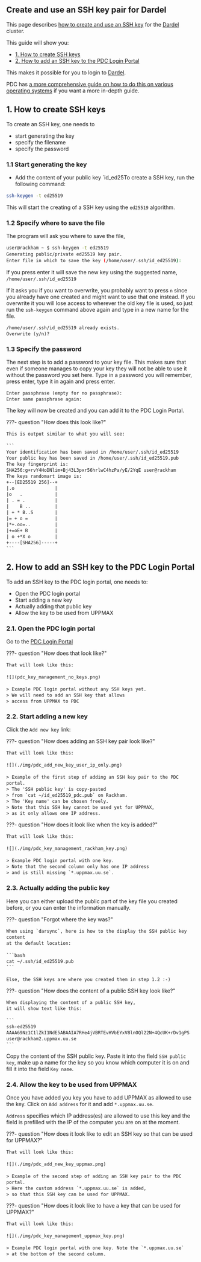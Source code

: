 ## Create and use an SSH key pair for Dardel

This page describes [how to create and use an SSH key](ssh_key_use.md)
for the [Dardel](../cluster_guides/dardel.md) cluster.

This guide will show you:

- [1. How to create SSH keys](#1-how-to-create-ssh-keys)
- [2. How to add an SSH key to the PDC Login Portal](#2-how-to-add-an-ssh-key-to-the-pdc-login-portal)

This makes it possible for you to login to [Dardel](../cluster_guides/dardel.md).

PDC has [a more comprehensive guide on how to do this on various operating systems](https://www.pdc.kth.se/support/documents/login/ssh_keys.html) 
if you want a more in-depth guide.

## 1. How to create SSH keys

To create an SSH key, one needs to

- start generating the key
- specify the filename
- specify the password

### 1.1 Start generating the key

- Add the content of your public key `id_ed25To create a SSH key, run the following command:

```bash
ssh-keygen -t ed25519
```

This will start the creating of a SSH key using the `ed25519` algorithm. 

### 1.2 Specify where to save the file

The program will ask you where to save the file,

```bash
user@rackham ~ $ ssh-keygen -t ed25519
Generating public/private ed25519 key pair.
Enter file in which to save the key (/home/user/.ssh/id_ed25519): 
```

If you press enter it will save the new key using the suggested name, `/home/user/.ssh/id_ed25519`

If it asks you if you want to overwrite, 
you probably want to press `n` 
since you already have one created 
and might want to use that one instead. 
If you overwrite it you will lose access to wherever the old key file is used, 
so just run the `ssh-keygen` command above again and type in a new name for the file.

```
/home/user/.ssh/id_ed25519 already exists.
Overwrite (y/n)? 
```

### 1.3 Specify the password

The next step is to add a password to your key file. This makes sure that even if someone manages to copy your key they will not be able to use it without the password you set here. Type in a password you will remember, press enter, type it in again and press enter.

```
Enter passphrase (empty for no passphrase): 
Enter same passphrase again: 
```

The key will now be created and you can add it to the PDC Login Portal.

???- question "How does this look like?"

    This is output similar to what you will see:

    ```
    Your identification has been saved in /home/user/.ssh/id_ed25519
    Your public key has been saved in /home/user/.ssh/id_ed25519.pub
    The key fingerprint is:
    SHA256:g+rvY4HoDNlim+Bj43L3pxr56hrlwC4hzPa/yE/2YqE user@rackham
    The keys randomart image is:
    +--[ED25519 256]--+
    |.o               |
    |o   .            |
    | . = .           |
    |    B ..         |
    | + * B..S        |
    |= + o =          |
    |*+.oo=..         |
    |+=oE+ B          |
    | o +*X o         |
    +----[SHA256]-----+
    ```


## 2. How to add an SSH key to the PDC Login Portal

To add an SSH key to the PDC login portal, one needs to:

- Open the PDC login portal
- Start adding a new key
- Actually adding that public key
- Allow the key to be used from UPPMAX

### 2.1. Open the PDC login portal

Go to the [PDC Login Portal](https://loginportal.pdc.kth.se/)

???- question "How does that look like?"

    That will look like this:

    ![](pdc_key_management_no_keys.png)

    > Example PDC login portal without any SSH keys yet.
    > We will need to add an SSH key that allows 
    > access from UPPMAX to PDC

### 2.2. Start adding a new key

Click the `Add new key` link:

???- question "How does adding an SSH key pair look like?"

    That will look like this:

    ![](./img/pdc_add_new_key_user_ip_only.png)

    > Example of the first step of adding an SSH key pair to the PDC portal.
    > The 'SSH public key' is copy-pasted 
    > from `cat ~/id_ed25519_pdc.pub` on Rackham.
    > The 'Key name' can be chosen freely.
    > Note that this SSH key cannot be used yet for UPPMAX,
    > as it only allows one IP address.

???- question "How does it look like when the key is added?"

    That will look like this:

    ![](./img/pdc_key_management_rackham_key.png)

    > Example PDC login portal with one key. 
    > Note that the second column only has one IP address
    > and is still missing `*.uppmax.uu.se`.

### 2.3. Actually adding the public key

Here you can either upload the public part of the key file 
you created before, 
or you can enter the information manually. 

???- question "Forgot where the key was?"

    When using `darsync`, here is how to the display the SSH public key content 
    at the default location:

    ```bash
    cat ~/.ssh/id_ed25519.pub
    ```

    Else, the SSH keys are where you created them in step 1.2 :-)

???- question "How does the content of a public SSH key look like?"

    When displaying the content of a public SSH key, 
    it will show text like this:

    ```
    ssh-ed25519 AAAA69Nz1C1lZkI1NdE5ABAAIA7RHe4jVBRTEvHVbEYxV8lnOQl22N+4QcUK+rDv1gPS user@rackham2.uppmax.uu.se
    ```

Copy the content of the SSH public key.
Paste it into the field `SSH public key`, 
make up a name for the key so you know which computer it is on 
and fill it into the field `Key name`.

### 2.4. Allow the key to be used from UPPMAX

Once you have added you key you have to 
add UPPMAX as allowed to use the key.
Click on `Add address` for it and add `*.uppmax.uu.se`.

`Address` specifies which IP address(es) 
are allowed to use this key
and the field is prefilled with the IP of the computer you are on at the moment.

???- question "How does it look like to edit an SSH key so that can be used for UPPMAX?"

    That will look like this:

    ![](./img/pdc_add_new_key_uppmax.png)

    > Example of the second step of adding an SSH key pair to the PDC portal.
    > Here the custom address `*.uppmax.uu.se` is added,
    > so that this SSH key can be used for UPPMAX.

???- question "How does it look like to have a key that can be used for UPPMAX?"

    That will look like this:

    ![](./img/pdc_key_management_uppmax_key.png)

    > Example PDC login portal with one key. Note the `*.uppmax.uu.se`
    > at the bottom of the second column.
